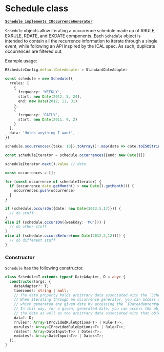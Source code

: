 # Schedule class

[**`Schedule implements IOccurrenceGenerator`**](../#IOccurrenceGenerator-Interface)

`Schedule` objects allow iterating a occurrence schedule made up of RRULE, EXRULE, RDATE, and EXDATE components. Each `Schedule` object is intended to contain all the recurrence information to iterate through a single event, while following an API inspired by the ICAL spec. As such, duplicate occurrences are filtered out.

Example usage:

```typescript
RScheduleConfig.defaultDateAdapter = StandardDateAdapter

const schedule = new Schedule({
  rrules: [
    {
      frequency: 'WEEKLY',
      start: new Date(2012, 5, 24),
      end: new Date(2012, 11, 31)
    },
    {
      frequency: 'DAILY',
      start: new Date(2011, 9, 2)
    }
  ],
  data: 'Holds anything I want',
})

schedule.occurrences({take: 10}).toArray()!.map(date => date.toISOString())

const scheduleIterator = schedule.occurrences({end: new Date()})

scheduleIterator.next().value // date

const occurrences = [];

for (const occurrence of scheduleIterator) {
  if (occurrence.date.getMonth() > new Date().getMonth()) {
    occurrences.push(occurrence)
  }
}

if (schedule.occursOn({date: new Date(2013,5,17)})) {
  // do stuff
}
else if (schedule.occursOn({weekday: 'MO'})) {
  // do other stuff
}
else if (schedule.occursBefore(new Date(2012,2,12)))) {
  // do different stuff
}
```

### Constructor

`Schedule` has the following constructor.

```typescript
class Schedule<T extends typeof DateAdapter, D = any> {
  constructor(args: {
    dateAdapter?: T;
    timezone?: string | null;
    // The data property holds arbitrary data associated with the `Schedule`.
    // When iterating through an occurrence generator, you can access a list of the objects
    // which generated any given date by accessing the `IDateAdapter#generators` property.
    // In this way, for a given, generated date, you can access the object which generated
    // the date as well as the arbitrary data associated with that object.
    data?: D;
    rrules?: Array<IProvidedRuleOptions<T> | Rule<T>>;
    exrules?: Array<IProvidedRuleOptions<T> | Rule<T>>;
    rdates?: Array<DateInput<T>> | Dates<T>;
    exdates?: Array<DateInput<T>> | Dates<T>;
  });
}
```
